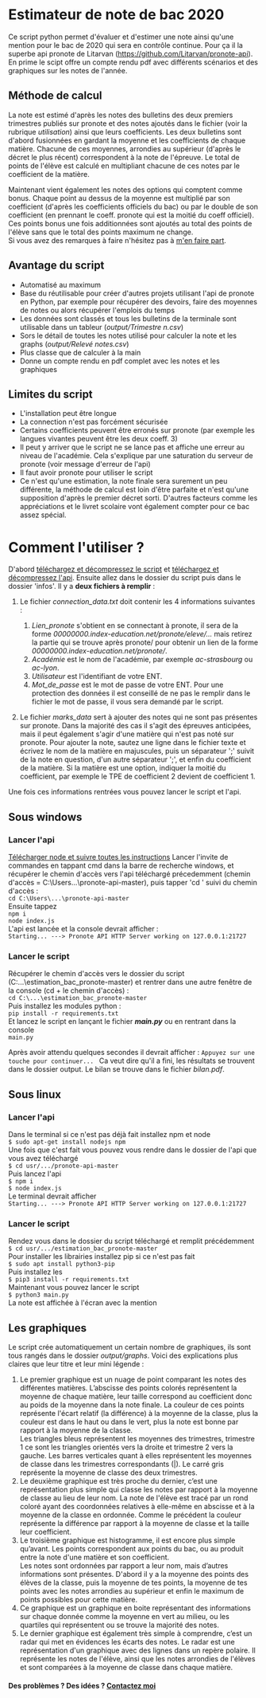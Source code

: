 # Estimateur de note de bac 2020

Ce script python permet d'évaluer et d'estimer une note ainsi qu'une mention pour le bac de 2020 qui sera en contrôle continue. 
Pour ça il la superbe api pronote de Litarvan (https://github.com/Litarvan/pronote-api). En prime le scipt offre un 
compte rendu pdf avec différents scénarios et des graphiques sur les notes de l'année.

## Méthode de calcul

La note est estimé d'après les notes des bulletins des deux premiers trimestres publiés sur pronote et des notes ajoutés dans le fichier 
(voir la rubrique *utilisation*) ainsi que leurs coefficients. Les deux bulletins sont d'abord fusionnées en gardant la moyenne
et les coefficients de chaque matière. Chacune de ces moyennes, arrondies au supérieur (d'après le décret le plus récent) 
correspondent à la note de l'épreuve. Le total de points de l'élève est calculé en multipliant
chacune de ces notes par le coefficient de la matière.

Maintenant vient également les notes des options qui comptent comme bonus. Chaque point au dessus de la moyenne est multiplié
par son coefficient (d'après les coefficients officiels du bac) ou par le double de son coefficient 
(en prennant le coeff. pronote qui est la moitié du coeff officiel). Ces points bonus une fois additionnées sont ajoutés
au total des points de l'élève sans que le total des points maximum ne change.\
Si vous avez des remarques à faire n'hésitez pas à [m'en faire part](http://valentin.cassayre.me/contact).

## Avantage du script

* Automatisé au maximum
* Base du réutilisable pour créer d'autres projets utilisant l'api de pronote en Python, par exemple pour récupérer 
des devoirs, faire des moyennes de notes ou alors récupérer l'emplois du temps
* Les données sont classés et tous les bulletins de la terminale sont utilisable dans un tableur (*output/Trimestre n.csv*)
* Sors le détail de toutes les notes utilisé pour calculer la note et les graphs (*output/Relevé notes.csv*)
* Plus classe que de calculer à la main
* Donne un compte rendu en pdf complet avec les notes et les graphiques

## Limites du script

* L'installation peut être longue
* La connection n'est pas forcément sécurisée
* Certains coefficients peuvent être erronés sur pronote (par exemple les langues vivantes peuvent être les deux coeff. 3)
* Il peut y arriver que le script ne se lance pas et affiche une erreur au niveau de l'académie. Cela s'explique par une 
saturation du serveur de pronote (voir message d'erreur de l'api)
* Il faut avoir pronote pour utiliser le script
* Ce n'est qu'une estimation, la note finale sera surement un peu différente, la méthode de calcul est loin d'être parfaite
et n'est qu'une supposition d'après le premier décret sorti. D'autres facteurs comme les appréciations et le livret scolaire 
vont également compter pour ce bac assez spécial.

# Comment l'utiliser ?

D'abord [téléchargez et décompressez le script](https://github.com/V-def/estimation_bac_pronote) et
[téléchargez et décompressez l'api](https://github.com/Litarvan/pronote-api).
Ensuite allez dans le dossier du script puis dans le dossier 'infos'. Il y a **deux fichiers à remplir** :
1. Le fichier *connection_data.txt* doit contenir les 4 informations suivantes :
   1. *Lien_pronote* s'obtient en se connectant à pronote, il sera de la forme
   *00000000.index-education.net/pronote/eleve/...* mais retirez la partie qui se trouve après
   pronote/ pour obtenir un lien de la forme *00000000.index-education.net/pronote/*.
   2. *Académie* est le nom de l'académie, par exemple *ac-strasbourg* ou *ac-lyon*.
   3. *Utilisateur* est l'identifiant de votre ENT.
   4. *Mot_de_passe* est le mot de passe de votre ENT. 
   Pour une protection des données il est conseillé de ne pas le
   remplir dans le fichier le mot de passe, il vous sera demandé par le script.

2. Le fichier *marks_data* sert à ajouter des notes qui ne sont pas présentes sur pronote. Dans la majorité des cas
il s'agit des épreuves anticipées, mais il peut également s'agir d'une matière qui n'est pas noté sur pronote. 
Pour ajouter la note, sautez une ligne dans le fichier texte et écrivez le nom de la matière en majuscules,
puis un séparateur ';' suivit de la note en question, d'un autre séparateur ';', et enfin du coefficient de la matière. 
Si la matière est une option, indiquer la moitié du coefficient, par exemple le TPE de coefficient 2 devient de coefficient 1.

Une fois ces informations rentrées vous pouvez lancer le script et l'api.

## Sous windows

### Lancer l'api

[Télécharger node et suivre toutes les instructions](https://nodejs.org/dist/v12.16.3/node-v12.16.3-x64.msi)
Lancer l'invite de commandes en tappant cmd dans la barre de recherche windows, et récupérer le chemin d'accès vers l'api
téléchargé précedemment (chemin d'accès = C:\Users\...\pronote-api-master), puis tapper 'cd ' suivi du chemin d'accès :\
`cd C:\Users\...\pronote-api-master`\
Ensuite tappez\
`npm i`\
`node index.js`\
L'api est lancée et la console devrait afficher :\
`Starting...
---> Pronote API HTTP Server working on 127.0.0.1:21727`

### Lancer le script

Récupérer le chemin d'accès vers le dossier du script (C:\...\estimation_bac_pronote-master) et rentrer dans une 
autre fenêtre de la console (cd + le chemin d'accès) :\
`cd C:\...\estimation_bac_pronote-master`\
Puis installez les modules python :\
`pip install -r requirements.txt`\
Et lancez le script en lançant le fichier ***main.py*** ou en rentrant dans la console\
 `main.py`
 
 Après avoir attendu quelques secondes il devrait afficher :
 `Appuyez sur une touche pour continuer... `
 Ca veut dire qu'il a fini, les résultats se trouvent dans le dossier output. Le bilan se trouve dans le fichier *bilan.pdf*.

## Sous linux

### Lancer l'api

Dans le terminal si ce n'est pas déjà fait installez npm et node\
`$ sudo apt-get install nodejs npm`\
Une fois que c'est fait vous pouvez vous rendre dans le dossier de l'api que vous avez téléchargé\
`$ cd usr/.../pronote-api-master`\
Puis lancez l'api\
`$ npm i`\
`$ node index.js`\
Le terminal devrait afficher\
`Starting...
---> Pronote API HTTP Server working on 127.0.0.1:21727`

### Lancer le script

Rendez vous dans le dossier du script téléchargé et remplit précédemment\
`$ cd usr/.../estimation_bac_pronote-master`\
Pour installer les librairies installez pip si ce n'est pas fait\
`$ sudo apt install python3-pip`\
Puis installez les\
`$ pip3 install -r requirements.txt`\
Maintenant vous pouvez lancer le script\
`$ python3 main.py`\
La note est affichée à l'écran avec la mention

## Les graphiques

Le script crée automatiquement un certain nombre de graphiques, ils sont tous rangés dans le dossier *output/graphs*.
Voici des explications plus claires que leur titre et leur mini légende :

1. Le premier graphique est un nuage de point comparant les notes des différentes matières. L’abscisse des points 
colorés représentent la moyenne de chaque matière, leur taille correspond au coefficient donc au poids de la moyenne 
dans la note finale. La couleur de ces points représente l'écart relatif (la différence) à la moyenne de la classe, 
plus la couleur est dans le haut ou dans le vert, plus la note est bonne par rapport à la moyenne de la classe. \
Les triangles bleus représentent les moyennes des trimestres, trimestre 1 ce sont les triangles orientés vers la droite 
et trimestre 2 vers la gauche. Les barres verticales quant à elles représentent les moyennes de classe dans les 
trimestres correspondants (|). Le carré gris représente la moyenne de classe des deux trimestres.
2. Le deuxième graphique est très proche du dernier, c’est une représentation plus simple qui classe les notes par 
rapport à la moyenne de classe au lieu de leur nom. La note de l'élève est tracé par un rond coloré ayant des 
coordonnées relatives à elle-même en abscisse et à la moyenne de la classe en ordonnée. Comme le précédent la couleur 
représente la différence par rapport à la moyenne de classe et la taille leur coefficient.
3. Le troisième graphique est histogramme, il est encore plus simple qu’avant. Les points correspondent aux points du 
bac, ou au produit entre la note d'une matière et son coefficient. \
Les notes sont ordonnées par rapport a leur nom, mais d’autres informations sont présentes. D'abord il y a la moyenne 
des points des élèves de la classe, puis la moyenne de tes points, la moyenne de tes points avec les notes arrondies au 
supérieur et enfin le maximum de points possibles pour cette matière.
4. Ce graphique est un graphique en boite représentant des informations sur chaque donnée comme la moyenne en vert au 
milieu, ou les quartiles qui représentent ou se trouve la majorité des notes. 
5. Le dernier graphique est également très simple à comprendre, c’est un radar qui met en évidences les écarts des notes. 
Le radar est une représentation d'un graphique avec des lignes dans un repère polaire. Il représente les notes de 
l'élève, ainsi que les notes arrondies de l'élèves et sont comparées à la moyenne de classe dans chaque matière.

#### Des problèmes ? Des idées ? [Contactez moi](http://valentin.cassayre.me/contact)
